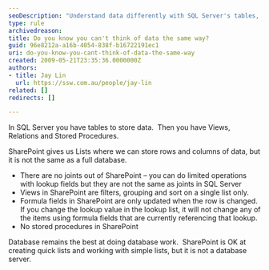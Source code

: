 ```yaml
---
seoDescription: "Understand data differently with SQL Server's tables, views, relations, and stored procedures versus SharePoint's lists, filters, grouping, and formula fields."
type: rule
archivedreason: 
title: Do you know you can't think of data the same way?
guid: 96e8212a-a16b-4054-838f-b16722191ec1
uri: do-you-know-you-cant-think-of-data-the-same-way
created: 2009-05-21T23:35:36.0000000Z
authors:
- title: Jay Lin
  url: https://ssw.com.au/people/jay-lin
related: []
redirects: []

---
```


In SQL Server you have tables to store data.  Then you have Views, Relations and Stored Procedures.

SharePoint gives us Lists where we can store rows and columns of data, but it is not the same as a full database.
   
* There are no joints out of SharePoint – you can do limited operations with lookup fields but they are not the same as joints in SQL Server
* Views in SharePoint are filters, grouping and sort on a single list only.
* Formula fields in SharePoint are only updated when the row is changed.  If you change the lookup value in the lookup list, it will not change any of the items using formula fields that are currently referencing that lookup.
* No stored procedures in SharePoint


Database remains the best at doing database work.  SharePoint is OK at creating quick lists and working with simple lists, but it is not a database server.

<!--endintro-->
